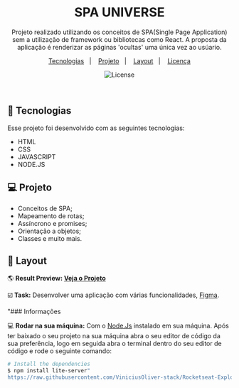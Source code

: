 <h1 align="center"> SPA UNIVERSE </h1>

<p align="center">
Projeto realizado utilizando os conceitos de SPA(Single Page Application) sem a utilização de framework
ou bibliotecas como React. A proposta da aplicação é renderizar as páginas 'ocultas' uma única vez ao usúario.
</p>

<p align="center">
  <a href="#-tecnologias">Tecnologias</a>&nbsp;&nbsp;&nbsp;|&nbsp;&nbsp;&nbsp;
  <a href="#-projeto">Projeto</a>&nbsp;&nbsp;&nbsp;|&nbsp;&nbsp;&nbsp;
  <a href="#-layout">Layout</a>&nbsp;&nbsp;&nbsp;|&nbsp;&nbsp;&nbsp;
  <a href="#memo-licença">Licença</a>
</p>

<p align="center">
  <img alt="License" src="https://img.shields.io/static/v1?label=license&message=MIT&color=49AA26&labelColor=000000">
</p>

<br>

## 🚀 Tecnologias

Esse projeto foi desenvolvido com as seguintes tecnologias:

- HTML
- CSS
- JAVASCRIPT
- NODE.JS

## 💻 Projeto

<aside>

- Conceitos de SPA;
- Mapeamento de rotas;
- Assíncrono e promises;
- Orientação a objetos;
- Classes e muito mais.

</aside>

## 🔖 Layout

🌎 **Result Preview: [Veja o Projeto]([universe-spa.netlify.app](https://universe-spa.netlify.app/))**

☑️ **Task:** Desenvolver uma aplicação com várias funcionalidades, [Figma](https://www.figma.com/file/R8BDkMvTiin6yQA6O0SeXw/Desafios-Explorer-SPA-Universe-Copy).

"### Informações

💻 **Rodar na sua máquina:**
Com o <a href="https://nodejs.org/en/"> Node.Js</a> instalado em sua máquina.
Após ter baixado o seu projeto na sua máquina abra o seu editor de código da sua preferência, logo em seguida abra o terminal dentro do seu editor de código e rode o seguinte comando:


```bash
# Install the dependencies
$ npm install lite-server"
https://raw.githubusercontent.com/ViniciusOliver-stack/Rocketseat-Explorer/main/projeto-07/README.md#:~:text=%23%23%23%20Informa%C3%A7%C3%B5es%0A%F0%9F%93%85%20**18.09.2022**%0A%0A%F0%9F%95%9B%20**Status,install%20lite%2Dserver

